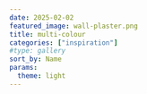 ```yaml
---
date: 2025-02-02
featured_image: wall-plaster.png
title: multi-colour
categories: ["inspiration"]
#type: gallery
sort_by: Name
params:
  theme: light
---
```

